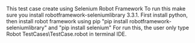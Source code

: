 This test case create using Selenium Robot Framework
To run this make sure you install robotframework-seleniumlibrary 3.3.1. 
First install python, then install robot framework using pip "pip install robotframework-seleniumlibrary" and "pip install selenium"
For run this, the user only type Robot TestCases\TestCase.robot in terminal IDE.
